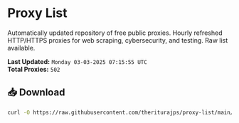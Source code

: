 # Proxy List

Automatically updated repository of free public proxies. Hourly refreshed HTTP/HTTPS proxies for web scraping, cybersecurity, and testing. Raw list available.

**Last Updated:** `Monday 03-03-2025 07:15:55 UTC`  
**Total Proxies:** `502`

## 📥 Download
```bash
curl -O https://raw.githubusercontent.com/theriturajps/proxy-list/main/proxies.txt
